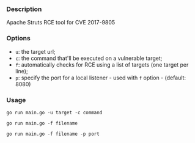 ### Description

Apache Struts RCE tool for CVE 2017-9805

### Options

- `u`: the target url;
- `c`: the command that'll be executed on a vulnerable target;
- `f`: automatically checks for RCE using a list of targets (one target per line);
- `p`: specify the port for a local listener - used with `f` option - (default: 8080)

### Usage

```
go run main.go -u target -c command
```

```
go run main.go -f filename
```

```
go run main.go -f filename -p port
```